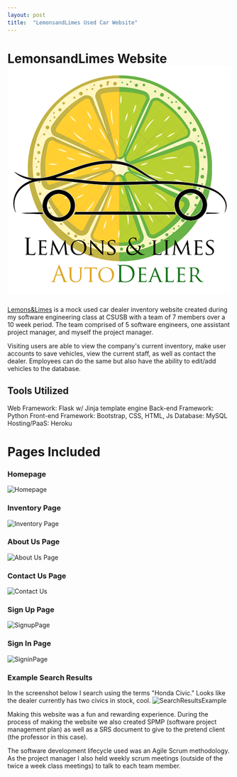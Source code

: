 ```yaml
---
layout: post
title:  "LemonsandLimes Used Car Website"
---
```



# LemonsandLimes Website![enter image description here](https://raw.githubusercontent.com/JackBeeler/CSE4550-GroupProject/main/lemonsAndLimesAutoDealerLogo.png)

 [Lemons&Limes](https://lemonsandlimes.herokuapp.com/) is a mock used car dealer inventory website created during my software engineering class at CSUSB with a team of 7 members over a 10 week period. The team comprised of 5 software engineers, one assistant project manager, and myself the project manager.

Visiting users are able to view the company's current inventory, make user accounts to save vehicles, view the current staff, as well as contact the dealer. Employees can do the same but also have the ability to edit/add vehicles to the database.


## Tools Utilized

Web Framework: Flask w/ Jinja template engine
Back-end Framework: Python
Front-end Framework: Bootstrap, CSS, HTML, Js
Database: MySQL
Hosting/PaaS: Heroku

# Pages Included

### Homepage
![Homepage](https://i.ibb.co/nDsHNJQ/Lemonsand-Limes-Homepage.png)

### Inventory Page
![Inventory Page](https://i.ibb.co/SXcs0PD/Capture.png)

### About Us Page
![About Us Page]()

### Contact Us Page
![Contact Us](https://i.ibb.co/tptkcB2/About-Us.jpg)

### Sign Up Page
![SignupPage](https://i.ibb.co/jRNGsrp/Sign-Up-Page.png)

### Sign In Page
![SigninPage](https://i.ibb.co/BydjtbQ/Sign-in-Page.png%20https://i.ibb.co/jRNGsrp/Sign-Up-Page.png)

### Example Search Results
In the screenshot below I search using the terms "Honda Civic." Looks like the dealer currently has two civics in stock, cool.
![SearchResultsExample](https://i.ibb.co/GtdM3kD/Search-Results.png)

Making this website was a fun and rewarding experience. During the process of making the website we also created SPMP (software project  management plan) as well as a SRS document to give to the pretend client (the professor in this case). 

The software development lifecycle used was an Agile Scrum methodology. As the project manager I also held weekly scrum meetings (outside of the twice a week class meetings) to talk to each team member.
